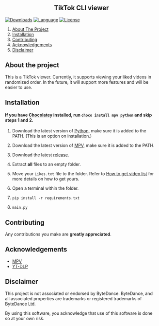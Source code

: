<h2 align="center"> TikTok CLI viewer</h2>

[![Downloads][downloads-shield]][downloads-url]
[![Language][language-shield]][language-url]
[![License][license-shield]][license-url]

<ol>
    <li><a href="#about-the-project">About The Project</a></li>
    <li><a href="#installation">Installation</a></li>
    <li><a href="#contributing">Contributing</a></li>
    <li><a href="#acknowledgements">Acknowledgements</a></li>
    <li><a href="#disclaimer">Disclaimer</a></li>
</ol>

## About the project
This is a TikTok viewer. Currently, it supports viewing your liked videos in randomized order. In the future, it will support more features and will be easier to use.

## Installation

####    If you have [Chocolatey](https://chocolatey.org/) installed, run `choco install mpv python` and skip steps 1 and 2.

1) Download the latest version of [Python](https://www.python.org/downloads/), make sure it is added to the PATH. (This is an option on installation.)

2) Download the latest version of [MPV](https://mpv.io/installation/), make sure it is added to the PATH.

3) Download the latest [release](https://github.com/nanometer5088/CLI-TikTok/releases).

4) Extract **all** files to an empty folder.

5) Move your `Likes.txt` file to the folder. Refer to [How to get video list](https://github.com/nanometer5088/CLI-TikTok/blob/main/docs/HowToGetVideoList.md) for more details on how to get yours.

6) Open a terminal within the folder.

7) `pip install -r requirements.txt`

8) `main.py`

## Contributing

Any contributions you make are **greatly appreciated**.

## Acknowledgements

- [MPV](https://mpv.io/)
- [YT-DLP](https://github.com/yt-dlp/yt-dlp)

## Disclaimer
This project is not associated or endorsed by ByteDance. ByteDance, and all associated properties are trademarks or registered trademarks of ByteDance Ltd.

By using this software, you acknowledge that use of this software is done so at your own risk.



[downloads-shield]: https://img.shields.io/github/downloads/nanometer5088/CLI-TikTok/total?style=for-the-badge&logo=github
[downloads-url]: https://github.com/nanometer5088/CLI-TikTok/releases/latest

[language-shield]: https://img.shields.io/github/languages/top/nanometer5088/CLI-TikTok?logo=python&logoColor=yellow&style=for-the-badge
[language-url]: https://www.python.org/

[license-shield]: https://img.shields.io/github/license/nanometer5088/CLI-TikTok?style=for-the-badge
[license-url]: https://github.com/nanometer5088/CLI-TikTok/blob/main/LICENSE
